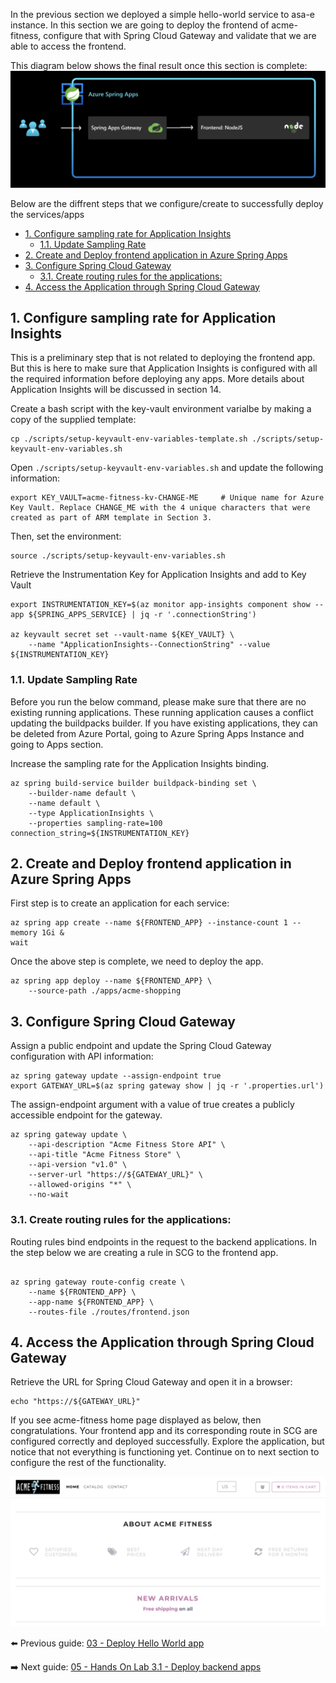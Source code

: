 In the previous section we deployed a simple hello-world service to asa-e instance. In this section we are going to deploy the frontend of acme-fitness, configure that with Spring Cloud Gateway and validate that we are able to access the frontend. 

This diagram below shows the final result once this section is complete:
![diagram](images/frontend.png)

Below are the diffrent steps that we configure/create to successfully deploy the services/apps
- [1. Configure sampling rate for Application Insights](#1-configure-sampling-rate-for-application-insights)
  - [1.1. Update Sampling Rate](#11-update-sampling-rate)
- [2. Create and Deploy frontend application in Azure Spring Apps](#2-create-and-deploy-frontend-application-in-azure-spring-apps)
- [3. Configure Spring Cloud Gateway](#3-configure-spring-cloud-gateway)
  - [3.1. Create  routing rules for the applications:](#31-create--routing-rules-for-the-applications)
- [4. Access the Application through Spring Cloud Gateway](#4-access-the-application-through-spring-cloud-gateway)


## 1. Configure sampling rate for Application Insights

This is a preliminary step that is not related to deploying the frontend app. But this is here to make sure that Application Insights is configured with all the required information before deploying any apps. More details about Application Insights will be discussed in section 14.

Create a bash script with the key-vault environment varialbe by making a copy of the supplied template:

```shell
cp ./scripts/setup-keyvault-env-variables-template.sh ./scripts/setup-keyvault-env-variables.sh
```

Open `./scripts/setup-keyvault-env-variables.sh` and update the following information:

```shell
export KEY_VAULT=acme-fitness-kv-CHANGE-ME     # Unique name for Azure Key Vault. Replace CHANGE_ME with the 4 unique characters that were created as part of ARM template in Section 3.
```

Then, set the environment:

```shell
source ./scripts/setup-keyvault-env-variables.sh
```

Retrieve the Instrumentation Key for Application Insights and add to Key Vault

```shell
export INSTRUMENTATION_KEY=$(az monitor app-insights component show --app ${SPRING_APPS_SERVICE} | jq -r '.connectionString')

az keyvault secret set --vault-name ${KEY_VAULT} \
    --name "ApplicationInsights--ConnectionString" --value ${INSTRUMENTATION_KEY}
```

### 1.1. Update Sampling Rate

Before you run the below command, please make sure that there are no existing running applications. These running application causes a conflict updating the buildpacks builder. If you have existing applications, they can be deleted from Azure Portal, going to Azure Spring Apps Instance and going to Apps section. 

Increase the sampling rate for the Application Insights binding.

```shell
az spring build-service builder buildpack-binding set \
    --builder-name default \
    --name default \
    --type ApplicationInsights \
    --properties sampling-rate=100 connection_string=${INSTRUMENTATION_KEY}
```

## 2. Create and Deploy frontend application in Azure Spring Apps

First step is to create an application for each service:



```shell
az spring app create --name ${FRONTEND_APP} --instance-count 1 --memory 1Gi &
wait
```

Once the above step is complete, we need to deploy the app.
```shell
az spring app deploy --name ${FRONTEND_APP} \
    --source-path ./apps/acme-shopping 
```

## 3. Configure Spring Cloud Gateway

Assign a public endpoint and update the Spring Cloud Gateway configuration with API
information:

```shell
az spring gateway update --assign-endpoint true
export GATEWAY_URL=$(az spring gateway show | jq -r '.properties.url')
```
The assign-endpoint argument with a value of true creates a publicly accessible endpoint for the gateway.

```shell
az spring gateway update \
    --api-description "Acme Fitness Store API" \
    --api-title "Acme Fitness Store" \
    --api-version "v1.0" \
    --server-url "https://${GATEWAY_URL}" \
    --allowed-origins "*" \
    --no-wait
```

### 3.1. Create  routing rules for the applications:

Routing rules bind endpoints in the request to the backend applications. In the step below we are creating a rule in SCG to the frontend app.

```shell

az spring gateway route-config create \
    --name ${FRONTEND_APP} \
    --app-name ${FRONTEND_APP} \
    --routes-file ./routes/frontend.json

```

## 4. Access the Application through Spring Cloud Gateway

Retrieve the URL for Spring Cloud Gateway and open it in a browser:

```shell
echo "https://${GATEWAY_URL}"
```

If you see acme-fitness home page displayed as below, then congratulations. Your frontend app and its corresponding route in SCG are configured correctly and deployed successfully. Explore the application, but notice that not everything is functioning yet. Continue on to next section to configure the rest of the functionality.

![acme-fitness home page](./images/acme-fitness-homepage.png)


⬅️ Previous guide: [03 - Deploy Hello World app](../03-hol-1-hello-world-app/README.md)

➡️ Next guide: [05 - Hands On Lab 3.1 - Deploy backend apps](../05-hol-3.1-deploy-backend-apps/README.md)
